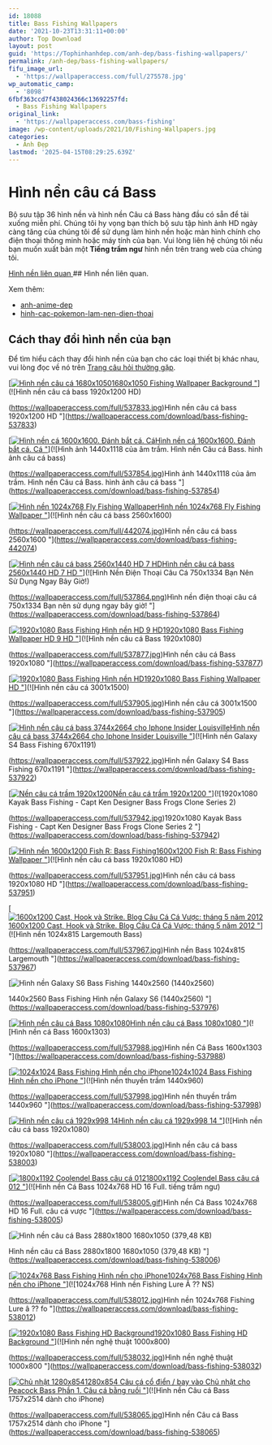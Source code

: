 ```yaml
---
id: 18088
title: Bass Fishing Wallpapers
date: '2021-10-23T13:31:11+00:00'
author: Top Download
layout: post
guid: 'https://Tophinhanhdep.com/anh-dep/bass-fishing-wallpapers/'
permalink: /anh-dep/bass-fishing-wallpapers/
fifu_image_url:
  - 'https://wallpaperaccess.com/full/275578.jpg'
wp_automatic_camp:
  - '8098'
6fbf363ccd7f438024366c13692257fd:
  - Bass Fishing Wallpapers
original_link:
  - 'https://wallpaperaccess.com/bass-fishing'
image: /wp-content/uploads/2021/10/Fishing-Wallpapers.jpg
categories:
  - Ảnh Đẹp
lastmod: '2025-04-15T08:29:25.639Z'
---
```

# Hình nền câu cá Bass

Bộ sưu tập 36 hình nền và hình nền Câu cá Bass hàng đầu có sẵn để tải xuống miễn phí. Chúng tôi hy vọng bạn thích bộ sưu tập hình ảnh HD ngày càng tăng của chúng tôi để sử dụng làm hình nền hoặc màn hình chính cho điện thoại thông minh hoặc máy tính của bạn. Vui lòng liên hệ chúng tôi nếu bạn muốn xuất bản một **Tiếng trầm ngư** hình nền trên trang web của chúng tôi.

[Hình nền liên quan ](#related) ## Hình nền liên quan.

   
 Xem thêm:

   
- [anh-anime-dep](https://tophinhanhdep.com/anh-anime/anh-anime-dep/)
- [hinh-cac-pokemon-lam-nen-dien-thoai](https://tophinhanhdep.com/anh-anime/hinh-cac-pokemon-lam-nen-dien-thoai/)

## Cách thay đổi hình nền của bạn

Để tìm hiểu cách thay đổi hình nền của bạn cho các loại thiết bị khác nhau, vui lòng đọc về nó trên [Trang câu hỏi thường gặp](https://tophinhanhdep.com/faq/).

  
[[![Hình nền câu cá 1680x1050](https://wallpaperaccess.com/full/275578.jpg)1680x1050 Fishing Wallpaper Background "](https://wallpaperaccess.com/download/bass-fishing-275578)](![Hình nền câu cá bass 1920x1200 HD)

(https://wallpaperaccess.com/full/537833.jpg)Hình nền câu cá bass 1920x1200 HD "](https://wallpaperaccess.com/download/bass-fishing-537833)

[[![Hình nền cá 1600x1600.  Đánh bắt cá.  Cá](https://wallpaperaccess.com/full/537839.jpg)Hình nền cá 1600x1600. Đánh bắt cá. Cá "](https://wallpaperaccess.com/download/bass-fishing-537839)](![Hình ảnh 1440x1118 của âm trầm.  Hình nền Câu cá Bass.  hình ảnh câu cá bass)

(https://wallpaperaccess.com/full/537854.jpg)Hình ảnh 1440x1118 của âm trầm. Hình nền Câu cá Bass. hình ảnh câu cá bass "](https://wallpaperaccess.com/download/bass-fishing-537854)

[[![Hình nền 1024x768 Fly Fishing Wallpaper](https://wallpaperaccess.com/full/275691.jpg)Hình nền 1024x768 Fly Fishing Wallpaper "](https://wallpaperaccess.com/download/bass-fishing-275691)](![Hình nền câu cá bass 2560x1600)

(https://wallpaperaccess.com/full/442074.jpg)Hình nền câu cá bass 2560x1600 "](https://wallpaperaccess.com/download/bass-fishing-442074)

[[![Hình nền câu cá bass 2560x1440 HD 7 HD](https://wallpaperaccess.com/full/537859.jpg)Hình nền câu cá bass 2560x1440 HD 7 HD "](https://wallpaperaccess.com/download/bass-fishing-537859)](![Hình Nền Điện Thoại Câu Cá 750x1334 Bạn Nên Sử Dụng Ngay Bây Giờ!)

(https://wallpaperaccess.com/full/537864.png)Hình nền điện thoại câu cá 750x1334 Bạn nên sử dụng ngay bây giờ! "](https://wallpaperaccess.com/download/bass-fishing-537864)

[[![1920x1080 Bass Fishing Hình nền HD 9 HD](https://wallpaperaccess.com/full/537869.jpg)1920x1080 Bass Fishing Wallpaper HD 9 HD "](https://wallpaperaccess.com/download/bass-fishing-537869)](![Hình nền câu cá Bass 1920x1080)

(https://wallpaperaccess.com/full/537877.jpg)Hình nền câu cá Bass 1920x1080 "](https://wallpaperaccess.com/download/bass-fishing-537877)

[[![1920x1080 Bass Fishing Hình nền HD](https://wallpaperaccess.com/full/537880.jpg)1920x1080 Bass Fishing Wallpaper HD "](https://wallpaperaccess.com/download/bass-fishing-537880)](![Hình nền câu cá 3001x1500)

(https://wallpaperaccess.com/full/537905.jpg)Hình nền câu cá 3001x1500 "](https://wallpaperaccess.com/download/bass-fishing-537905)

[[![Hình nền câu cá bass 3744x2664 cho Iphone Insider Louisville](https://wallpaperaccess.com/full/537917.jpg)Hình nền câu cá bass 3744x2664 cho Iphone Insider Louisville "](https://wallpaperaccess.com/download/bass-fishing-537917)](![Hình nền Galaxy S4 Bass Fishing 670x1191)

(https://wallpaperaccess.com/full/537922.jpg)Hình nền Galaxy S4 Bass Fishing 670x1191 "](https://wallpaperaccess.com/download/bass-fishing-537922)

[[![Nền câu cá trầm 1920x1200](https://wallpaperaccess.com/full/537925.jpg)Nền câu cá trầm 1920x1200 "](https://wallpaperaccess.com/download/bass-fishing-537925)](![1920x1080 Kayak Bass Fishing - Capt Ken Designer Bass Frogs Clone Series 2)

(https://wallpaperaccess.com/full/537942.jpg)1920x1080 Kayak Bass Fishing - Capt Ken Designer Bass Frogs Clone Series 2 "](https://wallpaperaccess.com/download/bass-fishing-537942)

[[![Hình nền 1600x1200 Fish R: Bass Fishing](https://wallpaperaccess.com/full/537945.jpg)1600x1200 Fish R: Bass Fishing Wallpaper "](https://wallpaperaccess.com/download/bass-fishing-537945)](![Hình nền câu cá bass 1920x1080 HD)

(https://wallpaperaccess.com/full/537951.jpg)Hình nền câu cá bass 1920x1080 HD "](https://wallpaperaccess.com/download/bass-fishing-537951)

[[![1600x1200 Cast, Hook và Strike.  Blog Câu Cá Cá Vược: tháng 5 năm 2012](https://wallpaperaccess.com/full/537952.jpg)1600x1200 Cast, Hook và Strike. Blog Câu Cá Cá Vược: tháng 5 năm 2012 "](https://wallpaperaccess.com/download/bass-fishing-537952)](![Hình nền 1024x815 Largemouth Bass)

(https://wallpaperaccess.com/full/537967.jpg)Hình nền Bass 1024x815 Largemouth "](https://wallpaperaccess.com/download/bass-fishing-537967)

[![Hình nền Galaxy S6 Bass Fishing 1440x2560 (1440x2560)](https://wallpaperaccess.com/full/537976.jpg)

1440x2560 Bass Fishing Hình nền Galaxy S6 (1440x2560) "](https://wallpaperaccess.com/download/bass-fishing-537976)

[[![Hình nền câu cá Bass 1080x1080](https://wallpaperaccess.com/full/537982.jpg)Hình nền câu cá Bass 1080x1080 "](https://wallpaperaccess.com/download/bass-fishing-537982)](![Hình nền cá Bass 1600x1303)

(https://wallpaperaccess.com/full/537988.jpg)Hình nền Cá Bass 1600x1303 "](https://wallpaperaccess.com/download/bass-fishing-537988)

[[![1024x1024 Bass Fishing Hình nền cho iPhone](https://wallpaperaccess.com/full/537997.jpg)1024x1024 Bass Fishing Hình nền cho iPhone "](https://wallpaperaccess.com/download/bass-fishing-537997)](![Hình nền thuyền trầm 1440x960)

(https://wallpaperaccess.com/full/537998.jpg)Hình nền thuyền trầm 1440x960 "](https://wallpaperaccess.com/download/bass-fishing-537998)

[[![Hình nền câu cá 1929x998 14](https://wallpaperaccess.com/full/537999.jpg)Hình nền câu cá 1929x998 14 "](https://wallpaperaccess.com/download/bass-fishing-537999)](![Hình nền câu cá bass 1920x1080)

(https://wallpaperaccess.com/full/538003.jpg)Hình nền câu cá bass 1920x1080 "](https://wallpaperaccess.com/download/bass-fishing-538003)

[[![1800x1192 Coolendel Bass câu cá 012](https://wallpaperaccess.com/full/538004.jpg)1800x1192 Coolendel Bass câu cá 012 "](https://wallpaperaccess.com/download/bass-fishing-538004)](![Hình nền Cá Bass 1024x768 HD 16 Full.  tiếng trầm ngư)

(https://wallpaperaccess.com/full/538005.gif)Hình nền Cá Bass 1024x768 HD 16 Full. câu cá vược "](https://wallpaperaccess.com/download/bass-fishing-538005)

[![Hình nền câu cá Bass 2880x1800 1680x1050 (379,48 KB)](https://wallpaperaccess.com/full/538006.jpg)

Hình nền câu cá Bass 2880x1800 1680x1050 (379,48 KB) "](https://wallpaperaccess.com/download/bass-fishing-538006)

[[![1024x768 Bass Fishing Hình nền cho iPhone](https://wallpaperaccess.com/full/538011.jpg)1024x768 Bass Fishing Hình nền cho iPhone "](https://wallpaperaccess.com/download/bass-fishing-538011)](![1024x768 Hình nền Fishing Lure Ã ??  NS)

(https://wallpaperaccess.com/full/538012.jpg)Hình nền 1024x768 Fishing Lure â ?? fo "](https://wallpaperaccess.com/download/bass-fishing-538012)

[[![1920x1080 Bass Fishing HD Background](https://wallpaperaccess.com/full/538014.jpg)1920x1080 Bass Fishing HD Background "](https://wallpaperaccess.com/download/bass-fishing-538014)](![Hình nền nghệ thuật 1000x800)

(https://wallpaperaccess.com/full/538032.jpg)Hình nền nghệ thuật 1000x800 "](https://wallpaperaccess.com/download/bass-fishing-538032)

[[![Chủ nhật 1280x854](https://wallpaperaccess.com/full/538047.jpg)1280x854 Câu cá cổ điển / bay vào Chủ nhật cho Peacock Bass Phần 1. Câu cá bằng ruồi "](https://wallpaperaccess.com/download/bass-fishing-538047)](![Hình nền Câu cá Bass 1757x2514 dành cho iPhone)

(https://wallpaperaccess.com/full/538065.jpg)Hình nền Câu cá Bass 1757x2514 dành cho iPhone "](https://wallpaperaccess.com/download/bass-fishing-538065)
